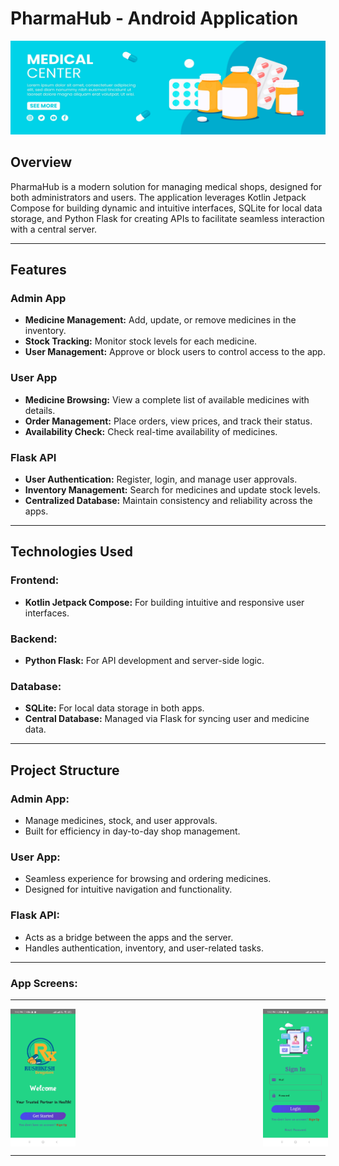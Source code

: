 # **PharmaHub - Android Application**
<div style="display: flex; gap: 30px">
    <t><img src="https://github.com/Rushikesh31apk/PharmaHub-Android-Application/blob/main/app/src/main/res/drawable/bannerslide3.jpg" alt="Login Logo" width="1000" height="150">
</div>

## **Overview**
PharmaHub is a modern solution for managing medical shops, designed for both administrators and users. The application leverages Kotlin Jetpack Compose for building dynamic and intuitive interfaces, SQLite for local data storage, and Python Flask for creating APIs to facilitate seamless interaction with a central server.

---

## **Features**

### **Admin App**
- **Medicine Management:** Add, update, or remove medicines in the inventory.
- **Stock Tracking:** Monitor stock levels for each medicine.
- **User Management:** Approve or block users to control access to the app.
  
### **User App**
- **Medicine Browsing:** View a complete list of available medicines with details.
- **Order Management:** Place orders, view prices, and track their status.
- **Availability Check:** Check real-time availability of medicines.

### **Flask API**
- **User Authentication:** Register, login, and manage user approvals.
- **Inventory Management:** Search for medicines and update stock levels.
- **Centralized Database:** Maintain consistency and reliability across the apps.

---

## **Technologies Used**

### **Frontend:**
- **Kotlin Jetpack Compose:** For building intuitive and responsive user interfaces.
  
### **Backend:**
- **Python Flask:** For API development and server-side logic.
  
### **Database:**
- **SQLite:** For local data storage in both apps.
- **Central Database:** Managed via Flask for syncing user and medicine data.

---

## **Project Structure**

### **Admin App:**
- Manage medicines, stock, and user approvals.
- Built for efficiency in day-to-day shop management.

### **User App:**
- Seamless experience for browsing and ordering medicines.
- Designed for intuitive navigation and functionality.

### **Flask API:**
- Acts as a bridge between the apps and the server.
- Handles authentication, inventory, and user-related tasks.

---

### **App Screens:**
---
<div style="display: flex; gap: 300px;">
    <img src="https://github.com/Rushikesh31apk/PharmaHub-Android-Application/blob/main/app/src/main/res/drawable/1.jpg" alt="Login Logo" width="120" height="220">
    <img src="https://github.com/Rushikesh31apk/PharmaHub-Android-Application/blob/main/app/src/main/res/drawable/2.jpg" alt="Login Logo" width="120" height="220">
    <img src="https://github.com/Rushikesh31apk/PharmaHub-Android-Application/blob/main/app/src/main/res/drawable/3.jpg" alt="Login Logo" width="120" height="220">
     <img src="https://github.com/Rushikesh31apk/PharmaHub-Android-Application/blob/main/app/src/main/res/drawable/info.jpg" alt="Login Logo" width="120" height="220">
    <img src="https://github.com/Rushikesh31apk/PharmaHub-Android-Application/blob/main/app/src/main/res/drawable/4.jpg" alt="Login Logo" width="120" height="220">
    <img src="https://github.com/Rushikesh31apk/PharmaHub-Android-Application/blob/main/app/src/main/res/drawable/6.jpg" alt="Login Logo" width="120" height="220">
    <img src="https://github.com/Rushikesh31apk/PharmaHub-Android-Application/blob/main/app/src/main/res/drawable/7.jpg" alt="Login Logo" width="120" height="220">
    <img src="https://github.com/Rushikesh31apk/PharmaHub-Android-Application/blob/main/app/src/main/res/drawable/9.jpg" alt="Login Logo" width="120" height="220">
</div>

---
###



